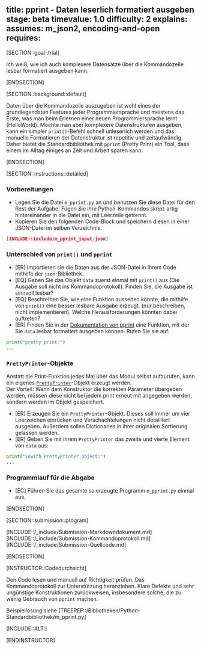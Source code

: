 title: pprint - Daten leserlich formatiert ausgeben
stage: beta
timevalue: 1.0
difficulty: 2
explains:
assumes: m_json2, encoding-and-open
requires:
---
[SECTION::goal::trial]

Ich weiß, wie ich auch komplexere Datensätze über die Kommandozeile lesbar formatiert ausgeben kann.

[ENDSECTION]

[SECTION::background::default]

Daten über die Kommandozeile auszugeben ist wohl eines der grundlegendsten Features jeder Programmiersprache und
meistens das Erste, was man beim Erlernen einer neuen Programmiersprache lernt (HelloWorld). Möchte man aber komplexere
Datenstrukturen ausgeben, kann ein simpler `print()`-Befehl schnell unleserlich werden und das manuelle Formatieren der
Datenstruktur ist repetitiv und zeitaufwändig. Daher bietet die Standardbibliothek mit `pprint` (Pretty Print) ein Tool,
dass einem im Alltag einiges an Zeit und Arbeit sparen kann.

[ENDSECTION]

[SECTION::instructions::detailed]

### Vorbereitungen

- Legen Sie die Datei `m_pprint.py` an und benutzen Sie diese Datei für den Rest der Aufgabe. 
  Fügen Sie ihre Python-Kommandos skript-artig hintereinander in die Datei ein, mit Leerzeile 
  getrennt.
- Kopieren Sie den folgenden Code-Block und speichern diesen in einer JSON-Datei im selben 
  Verzeichnis.  
```json
[INCLUDE::include/m_pprint_input.json]
```

### Unterschied von `print()` und `pprint`

- [ER] Importieren sie die Daten aus der JSON-Datei in ihrem Code mithilfe der `json`-Bibliothek.
- [EQ] Geben Sie das Objekt `data` zuerst einmal mit `print()` aus (Die Ausgabe soll nicht ins 
  Kommandoprotokoll). Finden Sie, die Ausgabe ist sinnvoll lesbar?
- [EQ] Beschreiben Sie, wie eine Funktion aussehen könnte, die mithilfe von `print()` eine besser 
  lesbare Ausgabe erzeugt. (nur beschreiben, nicht implementieren). Welche Herausforderungen 
  könnten dabei auftreten?
- [ER] Finden Sie in der [Dokumentation von pprint](https://docs.python.org/3/library/pprint.html) 
  eine Funktion, mit der Sie `data` lesbar formatiert ausgeben können. Rufen Sie sie auf:  
```python
print("pretty print:")
...
```

### `PrettyPrinter`-Objekte

Anstatt die Print-Funktion jedes Mal über das Modul selbst aufzurufen, kann ein eigenes
[`PrettyPrinter`](https://docs.python.org/3/library/pprint.html#prettyprinter-objects)-Objekt 
erzeugt werden.  
Der Vorteil: Wenn dem Konstruktor die korrekten Parameter übergeben werden, müssen diese nicht 
bei jedem print erneut mit angegeben werden, sondern werden im Objekt gespeichert.

- [ER] Erzeugen Sie ein `PrettyPrinter`-Objekt. Dieses soll immer um vier Leerzeichen einrücken und 
  Verschachtelungen nicht detailliert ausgeben. Außerdem sollen Dictionaries in ihrer originalen 
  Sortierung gelassen werden.
- [ER] Geben Sie mit ihrem `PrettyPrinter` das zweite und vierte Element von `data` aus:  
```python
print("\nwith PrettyPrinter object:")
...
```

### Programmlauf für die Abgabe

- [EC] Führen Sie das gesamte so erzeugte Programm `m_pprint.py` einmal aus.

[ENDSECTION]

[SECTION::submission::program]

[INCLUDE::/_include/Submission-Markdowndokument.md]
[INCLUDE::/_include/Submission-Kommandoprotokoll.md]
[INCLUDE::/_include/Submission-Quellcode.md]

[ENDSECTION]

[INSTRUCTOR::Codedurchsicht]

Den Code lesen und manuell auf Richtigkeit prüfen.
Das Kommandoprotokoll zur Unterstützung heranziehen.
Klare Defekte und sehr ungünstige Konstruktionen zurückweisen,
insbesondere solche, die zu wenig Gebrauch von `pprint` machen.

Beispiellösung siehe [TREEREF::/Bibliotheken/Python-Standardbibliothek/m_pprint.py]

[INCLUDE::ALT:]

[ENDINSTRUCTOR]
